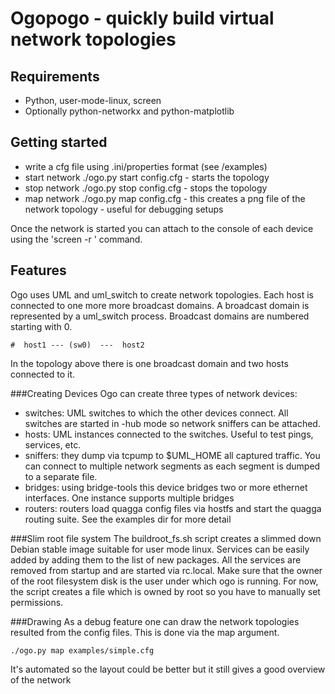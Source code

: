 Ogopogo - quickly build virtual network topologies
=========================

Requirements
------------
* Python, user-mode-linux, screen
* Optionally python-networkx and python-matplotlib

Getting started
---------------
- write a cfg file using .ini/properties format (see /examples)
- start network ./ogo.py start config.cfg  - starts the topology
- stop network ./ogo.py stop config.cfg  - stops the topology
- map network ./ogo.py map config.cfg  - this creates a png file of the network topology - useful for debugging setups

Once the network is started you can attach to the console of each device using the 'screen -r <hostname>' command.



Features
--------

Ogo uses UML and uml_switch to create network topologies. Each host is connected to one more more broadcast domains.
A broadcast domain is represented by a uml_switch process. Broadcast domains are numbered starting with 0.

    #  host1 --- (sw0)  ---  host2

In the topology above there is one broadcast domain and two hosts connected to it.




###Creating Devices
Ogo can create three types of network devices:

- switches: UML switches to which the other devices connect. All switches are started in -hub mode so network sniffers can be attached.
- hosts: UML instances connected to the switches. Useful to test pings, services, etc.
- sniffers: they dump via tcpump to $UML_HOME all captured traffic. You can connect to multiple network segments as each segment is dumped to a separate file.
- bridges: using bridge-tools this device bridges two or more ethernet interfaces. One instance supports multiple bridges
- routers:  routers load quagga config files via hostfs and start the quagga routing suite. See the examples dir for more detail

###Slim root file system
The buildroot_fs.sh script creates a slimmed down Debian stable image suitable for user mode linux. Services can be easily
added by adding them to the list of new packages. All the services are removed from startup and are started via rc.local.
Make sure that the owner of the root filesystem disk is the user under which ogo is running. For now, the script creates
a file which is owned by root so you have to manually set permissions.

###Drawing
As a debug feature one can draw the network topologies resulted from the config files. This is done via the map argument.

    ./ogo.py map examples/simple.cfg

It's automated so the layout could be better but it still gives a good overview of the network


